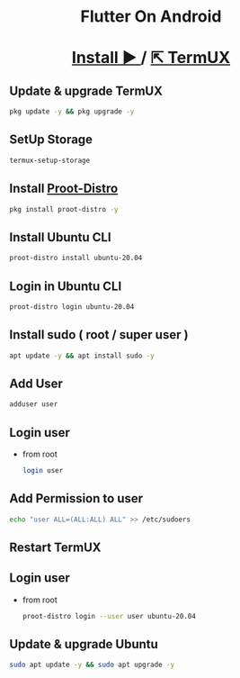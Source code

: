 <h1 align=center>Flutter On Android</h1>
<h1 align=center> 
  <a href=https://play.google.com/store/apps/details?id=com.termux>
    Install ►
  </a>
  /
  <a href=https://f-droid.org/packages/com.termux>
    ⇱ TermUX
  </a>
</h1>

## Update & upgrade TermUX
```bash
pkg update -y && pkg upgrade -y
```
## SetUp Storage
```bash
termux-setup-storage
```
## Install [Proot-Distro](https://github.com/termux/proot-distro)
```bash
pkg install proot-distro -y
```
## Install Ubuntu CLI 
```bash
proot-distro install ubuntu-20.04
```
## Login in Ubuntu CLI
```bash
proot-distro login ubuntu-20.04
```
## Install sudo ( root / super user )
```bash
apt update -y && apt install sudo -y
```
## Add User
```bash
adduser user
```
## Login user
+ from root 
  ```bash
  login user
  ```
## Add Permission to user
```bash
echo "user ALL=(ALL:ALL) ALL" >> /etc/sudoers
```
## Restart TermUX

## Login user
+ from root 
  
  ```bash
  proot-distro login --user user ubuntu-20.04
  ```
## Update & upgrade Ubuntu
```bash
sudo apt update -y && sudo apt upgrade -y
```

